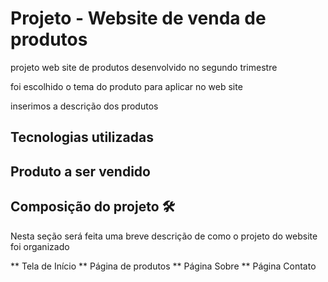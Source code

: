 # Projeto - Website de venda de produtos

projeto web site de produtos desenvolvido no segundo trimestre

foi escolhido o tema do produto para aplicar no web site

inserimos a descrição dos produtos

## Tecnologias utilizadas


## Produto a ser vendido


## Composição do projeto 🛠️
Nesta seção será feita uma breve descrição de como o projeto do website foi organizado

** Tela de Início
** Página de produtos
** Página Sobre
** Página Contato



